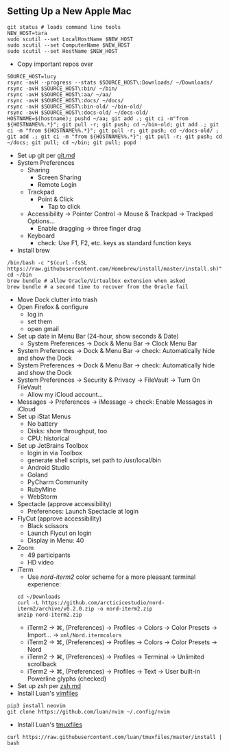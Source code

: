 ## Setting Up a New Apple Mac

```
git status # loads command line tools
NEW_HOST=tara
sudo scutil --set LocalHostName $NEW_HOST
sudo scutil --set ComputerName $NEW_HOST
sudo scutil --set HostName $NEW_HOST
```
- Copy important repos over
```
SOURCE_HOST=lucy
rsync -avH --progress --stats $SOURCE_HOST\:Downloads/ ~/Downloads/
rsync -avH $SOURCE_HOST\:bin/ ~/bin/
rsync -avH $SOURCE_HOST\:aa/ ~/aa/
rsync -avH $SOURCE_HOST\:docs/ ~/docs/
rsync -avH $SOURCE_HOST\:bin-old/ ~/bin-old/
rsync -avH $SOURCE_HOST\:docs-old/ ~/docs-old/
HOSTNAME=$(hostname); pushd ~/aa; git add .; git ci -m"from ${HOSTNAME%%.*}"; git pull -r; git push; cd ~/bin-old; git add .; git ci -m "from ${HOSTNAME%%.*}"; git pull -r; git push; cd ~/docs-old/ ; git add .; git ci -m "from ${HOSTNAME%%.*}"; git pull -r; git push; cd ~/docs; git pull; cd ~/bin; git pull; popd
```
- Set up git per [git.md](https://github.com/cunnie/docs/blob/master/git.md)
- System Preferences
  - Sharing
    - Screen Sharing
    - Remote Login
  - Trackpad
    - Point & Click
      - Tap to click
  - Accessibility → Pointer Control → Mouse & Trackpad → Trackpad Options... 
    - Enable dragging → three finger drag
  - Keyboard
    - check: Use F1, F2, etc. keys as standard function keys
- Install brew
```
/bin/bash -c "$(curl -fsSL https://raw.githubusercontent.com/Homebrew/install/master/install.sh)"
cd ~/bin
brew bundle # allow Oracle/Virtualbox extension when asked
brew bundle # a second time to recover from the Oracle fail
```
- Move Dock clutter into trash
- Open Firefox & configure
  - log in
  - set them
  - open gmail
- Set up date in Menu Bar (24-hour, show seconds & Date)
  - System Preferences → Dock & Menu Bar → Clock Menu Bar
- System Preferences → Dock & Menu Bar → check: Automatically hide and show the Dock
- System Preferences → Dock & Menu Bar → check: Automatically hide and show the Dock
- System Preferences → Security & Privacy → FileVault → Turn On FileVault
  - Allow my iCloud account...
- Messages → Preferences → iMessage → check: Enable Messages in iCloud
- Set up iStat Menus
  - No battery
  - Disks: show throughput, too
  - CPU: historical
- Set up JetBrains Toolbox
  - login in via Toolbox
  - generate shell scripts, set path to /usr/local/bin
  - Android Studio
  - Goland
  - PyCharm Community
  - RubyMine
  - WebStorm
- Spectacle (approve accessibility)
  - Preferences: Launch Spectacle at login
- FlyCut (approve accessibility)
  - Black scissors
  - Launch Flycut on login
  - Display in Menu: 40
- Zoom
  - 49 participants
  - HD video
- iTerm
  - Use _nord-iterm2_ color scheme for a more pleasant terminal experience:
  ```
  cd ~/Downloads
  curl -L https://github.com/arcticicestudio/nord-iterm2/archive/v0.2.0.zip -o nord-iterm2.zip
  unzip nord-iterm2.zip
  ```
  - iTerm2 → ⌘, (Preferences) → Profiles → Colors → Color Presets → Import... → `xml/Nord.itermcolors`
  - iTerm2 → ⌘, (Preferences) → Profiles → Colors → Color Presets → Nord
  - iTerm2 → ⌘, (Preferences) → Profiles → Terminal → Unlimited scrollback
  - iTerm2 → ⌘, (Preferences) → Profiles → Text → User built-in Powerline glyphs (checked)
- Set up zsh per [zsh.md](https://github.com/cunnie/docs/blob/master/zsh.md)
- Install Luan's [vimfiles](https://github.com/luan/vimfiles)
```
pip3 install neovim
git clone https://github.com/luan/nvim ~/.config/nvim
```
- Install Luan's [tmuxfiles](https://github.com/luan/tmuxfiles/blob/master/install)
```
curl https://raw.githubusercontent.com/luan/tmuxfiles/master/install | bash
```
